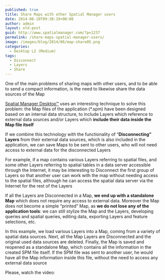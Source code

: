 ```yaml
---
published: true
title: Share Maps with other Spatial Manager users
date: 2014-06-10T09:38:19+00:00
author: admin
layout: old-post
guid: http://www.spatialmanager.com/?p=1237
permalink: /share-maps-spatial-manager-users/
image: /images/blog/2014/06/map-share85.png
categories:
  - Desktop L2 (Medium)
tags:
  - Disconnect
  - Layers
  - Share
---
```

One of the main problems of sharing maps with other users, and to be able to send a compact information, is the need to likewise share the data sources of the Map<!--more-->

<a title="Spatial Manager Desktop page" href="http://www.spatialmanager.com/spm-desktop/" target="_blank" rel="nofollow">Spatial Manager Desktop™</a> uses an interesting technique to solve this problem: the Map files of the application (*.spm) have been designed based on an internal data structure, to include Layers which reference to external data sources and/or Layers which **include their data inside the Map file itself**

If we combine this technology with the functionality of &#8220;**Disconnecting&#8221; Layers** from their external data sources, which is also included in the application, we can save Maps to be sent to other users, who will not need access to external data for the disconnected Layers

For example, if a map contains various Layers referring to spatial files, and some other Layers referring to spatial tables in a data server accessible through the Internet, it may be interesting to Disconnect the first group of Layers so that another user can work with the map without needing access to the spatial files, although he can access the spatial data server via the Internet for the rest of the Layers

If all the Layers are Disconnected in a Map, **we end up with a standalone Map** which does not require any access to external data. Moreover the Map does not become a simple &#8220;printed&#8221; Map, as **we do not lose any of the application tools**: we can still stylize the Map and the Layers, developing queries and spatial queries, editing data, exporting Layers and feature selections, etc.

In this example, we load various Layers into a Map, coming from a variety of spatial data sources. Next, all the Map Layers are Disconnected and the original used data sources are deleted. Finally, the Map is saved and reopened as a standalone Map, which contains all the information in the created SPM file itself. If the SPM file was sent to another user, he would have all the Map information inside this file, without the need to access any external data source

Please, watch the video: